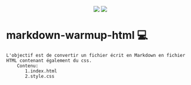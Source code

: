 <p align="center">
    <img src="https://img.shields.io/badge/HTML5-E34F26?style=for-the-badge&logo=html5&logoColor=white">
    <img src="https://img.shields.io/badge/CSS3-1572B6?style=for-the-badge&logo=css3&logoColor=white">
</p>

# markdown-warmup-html  :computer:
    L'objectif est de convertir un fichier écrit en Markdown en fichier HTML contenant également du css.
        Contenu:
           1.index.html
           2.style.css
           

